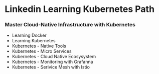 # Linkedin Learning Kubernetes Path
### Master Cloud-Native Infrastructure with Kubernetes
* Learning Docker
* Learning Kubernetes
* Kubernetes - Native Tools
* Kubernetes - Micro Services
* Kubernetes - Cloud Native Ecosysystem
* Kubernetes - Monitoring with Grafanna
* Kubernetes - Serivice Mesh with Istio